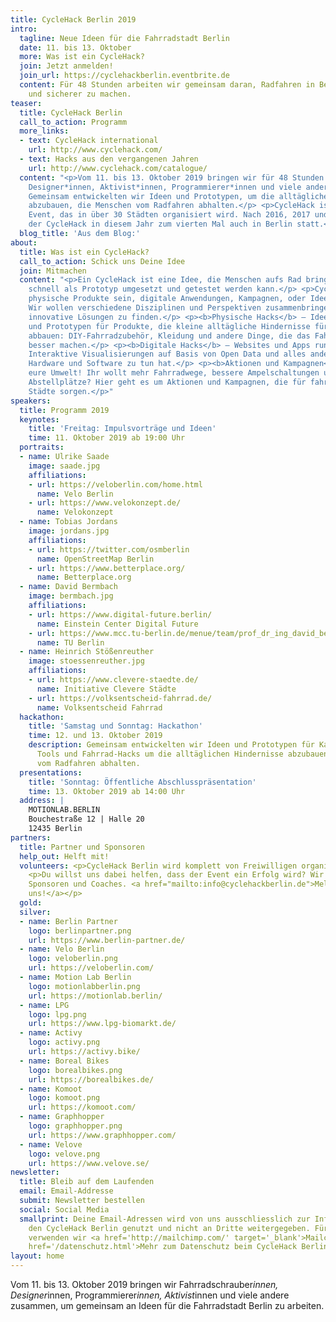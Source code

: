 ```yaml
---
title: CycleHack Berlin 2019
intro:
  tagline: Neue Ideen für die Fahrradstadt Berlin
  date: 11. bis 13. Oktober
  more: Was ist ein CycleHack?
  join: Jetzt anmelden!
  join_url: https://cyclehackberlin.eventbrite.de
  content: Für 48 Stunden arbeiten wir gemeinsam daran, Radfahren in Berlin besser
    und sicherer zu machen.
teaser:
  title: CycleHack Berlin
  call_to_action: Programm
  more_links:
  - text: CycleHack international
    url: http://www.cyclehack.com/
  - text: Hacks aus den vergangenen Jahren
    url: http://www.cyclehack.com/catalogue/
  content: "<p>Vom 11. bis 13. Oktober 2019 bringen wir für 48 Stunden Fahrradschrauber*innen,
    Designer*innen, Aktivist*innen, Programmierer*innen und viele andere zusammen.
    Gemeinsam entwickelten wir Ideen und Prototypen, um die alltäglichen Hindernisse
    abzubauen, die Menschen vom Radfahren abhalten.</p> <p>CycleHack ist ein globales
    Event, das in über 30 Städten organisiert wird. Nach 2016, 2017 und 2018 findet
    der CycleHack in diesem Jahr zum vierten Mal auch in Berlin statt.</p>"
  blog_title: 'Aus dem Blog:'
about:
  title: Was ist ein CycleHack?
  call_to_action: Schick uns Deine Idee
  join: Mitmachen
  content: "<p>Ein CycleHack ist eine Idee, die Menschen aufs Rad bringen soll und
    schnell als Prototyp umgesetzt und getestet werden kann.</p> <p>CycleHacks können
    physische Produkte sein, digitale Anwendungen, Kampagnen, oder Ideen zur Fahrradinfrastruktur.
    Wir wollen verschiedene Disziplinen und Perspektiven zusammenbringen, um gemeinsam
    innovative Lösungen zu finden.</p> <p><b>Physische Hacks</b> – Ideen, Basteleien
    und Prototypen für Produkte, die kleine alltägliche Hindernisse fürs Radfahren
    abbauen: DIY-Fahrradzubehör, Kleidung und andere Dinge, die das Fahrradfahren
    besser machen.</p> <p><b>Digitale Hacks</b> – Websites und Apps rund ums Radfahren,
    Interaktive Visualisierungen auf Basis von Open Data und alles andere, das mit
    Hardware und Software zu tun hat.</p> <p><b>Aktionen und Kampagnen</b> – Hackt
    eure Umwelt! Ihr wollt mehr Fahrradwege, bessere Ampelschaltungen und sichere
    Abstellplätze? Hier geht es um Aktionen und Kampagnen, die für fahrradfreundlichere
    Städte sorgen.</p>"
speakers:
  title: Programm 2019
  keynotes:
    title: 'Freitag: Impulsvorträge und Ideen'
    time: 11. Oktober 2019 ab 19:00 Uhr
  portraits:
  - name: Ulrike Saade
    image: saade.jpg
    affiliations:
    - url: https://veloberlin.com/home.html
      name: Velo Berlin
    - url: https://www.velokonzept.de/
      name: Velokonzept
  - name: Tobias Jordans
    image: jordans.jpg
    affiliations:
    - url: https://twitter.com/osmberlin
      name: OpenStreetMap Berlin
    - url: https://www.betterplace.org/
      name: Betterplace.org
  - name: David Bermbach
    image: bermbach.jpg
    affiliations:
    - url: https://www.digital-future.berlin/
      name: Einstein Center Digital Future
    - url: https://www.mcc.tu-berlin.de/menue/team/prof_dr_ing_david_bermbach/
      name: TU Berlin
  - name: Heinrich Stößenreuther
    image: stoessenreuther.jpg
    affiliations:
    - url: https://www.clevere-staedte.de/
      name: Initiative Clevere Städte
    - url: https://volksentscheid-fahrrad.de/
      name: Volksentscheid Fahrrad
  hackathon:
    title: 'Samstag und Sonntag: Hackathon'
    time: 12. und 13. Oktober 2019
    description: Gemeinsam entwickelten wir Ideen und Prototypen für Kampagnen, digitale
      Tools und Fahrrad-Hacks um die alltäglichen Hindernisse abzubauen, die Menschen
      vom Radfahren abhalten.
  presentations:
    title: 'Sonntag: Öffentliche Abschlusspräsentation'
    time: 13. Oktober 2019 ab 14:00 Uhr
  address: |
    MOTIONLAB.BERLIN
    Bouchestraße 12 | Halle 20
    12435 Berlin
partners:
  title: Partner und Sponsoren
  help_out: Helft mit!
  volunteers: <p>CycleHack Berlin wird komplett von Freiwilligen organisiert.</p>
    <p>Du willst uns dabei helfen, dass der Event ein Erfolg wird? Wir suchen Helfer,
    Sponsoren und Coaches. <a href="mailto:info@cyclehackberlin.de">Melde dich bei
    uns!</a></p>
  gold: 
  silver:
  - name: Berlin Partner
    logo: berlinpartner.png
    url: https://www.berlin-partner.de/
  - name: Velo Berlin
    logo: veloberlin.png
    url: https://veloberlin.com/
  - name: Motion Lab Berlin
    logo: motionlabberlin.png
    url: https://motionlab.berlin/
  - name: LPG
    logo: lpg.png
    url: https://www.lpg-biomarkt.de/
  - name: Activy
    logo: activy.png
    url: https://activy.bike/
  - name: Boreal Bikes
    logo: borealbikes.png
    url: https://borealbikes.de/
  - name: Komoot
    logo: komoot.png
    url: https://komoot.com/
  - name: Graphhopper
    logo: graphhopper.png
    url: https://www.graphhopper.com/
  - name: Velove
    logo: velove.png
    url: https://www.velove.se/    
newsletter:
  title: Bleib auf dem Laufenden
  email: Email-Addresse
  submit: Newsletter bestellen
  social: Social Media
  smallprint: Deine Email-Adressen wird von uns ausschliesslich zur Information über
    den CycleHack Berlin genutzt und nicht an Dritte weitergegeben. Für diesen Verteiler
    verwenden wir <a href='http://mailchimp.com/' target='_blank'>Mailchimp</a>.<br/><a
    href='/datenschutz.html'>Mehr zum Datenschutz beim CycleHack Berlin</a>
layout: home
---
```


Vom 11. bis 13. Oktober 2019 bringen wir Fahrradschrauber*innen, Designer*innen, Programmierer*innen, Aktivist*innen und viele andere zusammen, um gemeinsam an Ideen für die Fahrradstadt Berlin zu arbeiten.
